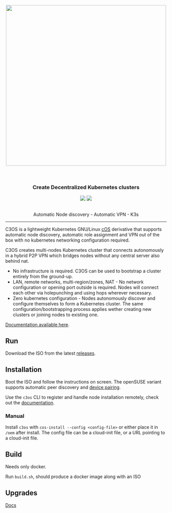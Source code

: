 <h1 align="center">
  <br>
     <img src="https://user-images.githubusercontent.com/2420543/153508410-a806a385-ae3e-417e-b87e-7472f21689e3.png" width=500>
	<br>
<br>
</h1>

<h3 align="center">Create Decentralized Kubernetes clusters </h3>
<p align="center">
  <a href="https://github.com/mudler/c3os/issues"><img src="https://img.shields.io/github/issues/mudler/c3os"></a>
  <a href="https://quay.io/repository/mudler/c3os"> <img src="https://quay.io/repository/mudler/c3os/status"></a>
</p>

<p align="center">
	 <br>
    Automatic Node discovery - Automatic VPN - K3s
</p>

<hr>


C3OS is a lightweight Kubernetes GNU/Linux [cOS](https://github.com/rancher-sandbox/cOS-toolkit) derivative that supports automatic node discovery, automatic role assignment and VPN out of the box with no kubernetes networking configuration required. 

C3OS creates multi-nodes Kubernetes cluster that connects autonomously in a hybrid P2P VPN which bridges nodes without any central server also behind nat.

- No infrastructure is required. C3OS can be used to bootstrap a cluster entirely from the ground-up.
- LAN, remote networks, multi-region/zones, NAT - No network configuration or opening port outside is required. Nodes will connect each other via holepunching and using hops wherever necessary.
- Zero kubernetes configuration - Nodes autonomously discover and configure themselves to form a Kubernetes cluster. The same configuration/bootstrapping process applies wether creating new clusters or joining nodes to existing one.

[Documentation available here](https://mudler.github.io/c3os).

## Run 

Download the ISO from the latest [releases](https://github.com/mudler/c3os/releases).

## Installation

Boot the ISO and follow the instructions on screen. The openSUSE variant supports automatic peer discovery and [device pairing](https://mudler.github.io/c3os/installation/device_pairing/).

Use the `c3os` CLI to register and handle node installation remotely, check out the [documentation](https://mudler.github.io/c3os).

### Manual

Install `c3os` with `cos-install --config <config-file>` or either place it in `/oem` after install. The config file can be a cloud-init file, or a URL pointing to a cloud-init file.

## Build

Needs only docker.

Run `build.sh`, should produce a docker image along with an ISO

## Upgrades

[Docs](https://mudler.github.io/c3os/after_install/upgrades/)
